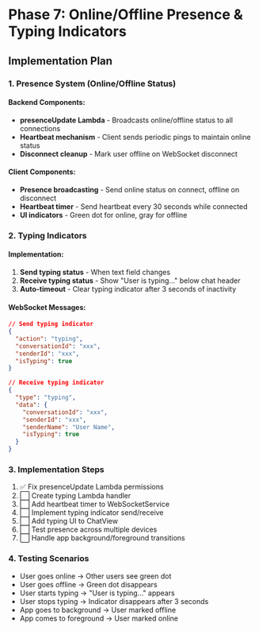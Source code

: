 # Phase 7: Online/Offline Presence & Typing Indicators

## Implementation Plan

### 1. Presence System (Online/Offline Status)

#### Backend Components:
- **presenceUpdate Lambda** - Broadcasts online/offline status to all connections
- **Heartbeat mechanism** - Client sends periodic pings to maintain online status
- **Disconnect cleanup** - Mark user offline on WebSocket disconnect

#### Client Components:
- **Presence broadcasting** - Send online status on connect, offline on disconnect
- **Heartbeat timer** - Send heartbeat every 30 seconds while connected
- **UI indicators** - Green dot for online, gray for offline

### 2. Typing Indicators

#### Implementation:
1. **Send typing status** - When text field changes
2. **Receive typing status** - Show "User is typing..." below chat header
3. **Auto-timeout** - Clear typing indicator after 3 seconds of inactivity

#### WebSocket Messages:
```json
// Send typing indicator
{
  "action": "typing",
  "conversationId": "xxx",
  "senderId": "xxx",
  "isTyping": true
}

// Receive typing indicator
{
  "type": "typing",
  "data": {
    "conversationId": "xxx",
    "senderId": "xxx",
    "senderName": "User Name",
    "isTyping": true
  }
}
```

### 3. Implementation Steps

1. ✅ Fix presenceUpdate Lambda permissions
2. ⬜ Create typing Lambda handler
3. ⬜ Add heartbeat timer to WebSocketService
4. ⬜ Implement typing indicator send/receive
5. ⬜ Add typing UI to ChatView
6. ⬜ Test presence across multiple devices
7. ⬜ Handle app background/foreground transitions

### 4. Testing Scenarios

- User goes online → Other users see green dot
- User goes offline → Green dot disappears
- User starts typing → "User is typing..." appears
- User stops typing → Indicator disappears after 3 seconds
- App goes to background → User marked offline
- App comes to foreground → User marked online
